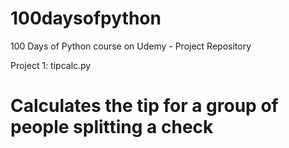 # 100daysofpython
100 Days of Python course on Udemy - Project Repository

Project 1: tipcalc.py
# Calculates the tip for a group of people splitting a check
